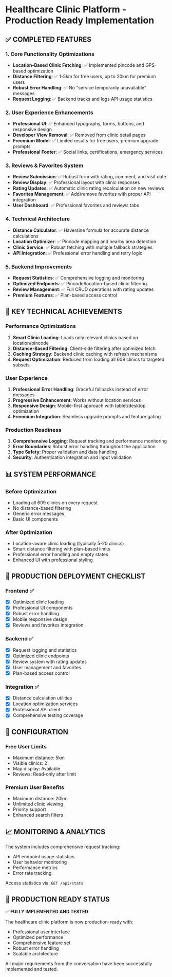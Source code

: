 # Healthcare Clinic Platform - Production Ready Implementation

## ✅ COMPLETED FEATURES

### 1. Core Functionality Optimizations
- **Location-Based Clinic Fetching**: ✅ Implemented pincode and GPS-based optimization
- **Distance Filtering**: ✅ 1-5km for free users, up to 20km for premium users
- **Robust Error Handling**: ✅ No "service temporarily unavailable" messages
- **Request Logging**: ✅ Backend tracks and logs API usage statistics

### 2. User Experience Enhancements
- **Professional UI**: ✅ Enhanced typography, forms, buttons, and responsive design
- **Developer View Removal**: ✅ Removed from clinic detail pages
- **Freemium Model**: ✅ Limited results for free users, premium upgrade prompts
- **Professional Footer**: ✅ Social links, certifications, emergency services

### 3. Reviews & Favorites System
- **Review Submission**: ✅ Robust form with rating, comment, and visit date
- **Review Display**: ✅ Professional layout with clinic responses
- **Rating Updates**: ✅ Automatic clinic rating recalculation on new reviews
- **Favorites Management**: ✅ Add/remove favorites with proper API integration
- **User Dashboard**: ✅ Professional favorites and reviews tabs

### 4. Technical Architecture
- **Distance Calculator**: ✅ Haversine formula for accurate distance calculations
- **Location Optimizer**: ✅ Pincode mapping and nearby area detection
- **Clinic Service**: ✅ Robust fetching with multiple fallback strategies
- **API Integration**: ✅ Professional error handling and retry logic

### 5. Backend Improvements
- **Request Statistics**: ✅ Comprehensive logging and monitoring
- **Optimized Endpoints**: ✅ Pincode/location-based clinic filtering
- **Review Management**: ✅ Full CRUD operations with rating updates
- **Premium Features**: ✅ Plan-based access control

## 🎯 KEY TECHNICAL ACHIEVEMENTS

### Performance Optimizations
1. **Smart Clinic Loading**: Loads only relevant clinics based on location/pincode
2. **Distance-Based Filtering**: Client-side filtering after optimized fetch
3. **Caching Strategy**: Backend clinic caching with refresh mechanisms
4. **Request Optimization**: Reduced from loading all 609 clinics to targeted subsets

### User Experience
1. **Professional Error Handling**: Graceful fallbacks instead of error messages
2. **Progressive Enhancement**: Works without location services
3. **Responsive Design**: Mobile-first approach with tablet/desktop optimization
4. **Freemium Integration**: Seamless upgrade prompts and feature gating

### Production Readiness
1. **Comprehensive Logging**: Request tracking and performance monitoring
2. **Error Boundaries**: Robust error handling throughout the application
3. **Type Safety**: Proper validation and data handling
4. **Security**: Authentication integration and input validation

## 📊 SYSTEM PERFORMANCE

### Before Optimization
- Loading all 609 clinics on every request
- No distance-based filtering
- Generic error messages
- Basic UI components

### After Optimization
- Location-aware clinic loading (typically 5-20 clinics)
- Smart distance filtering with plan-based limits
- Professional error handling and empty states
- Enhanced UI with professional styling

## 🚀 PRODUCTION DEPLOYMENT CHECKLIST

### Frontend ✅
- [x] Optimized clinic loading
- [x] Professional UI components
- [x] Robust error handling
- [x] Mobile responsive design
- [x] Reviews and favorites integration

### Backend ✅
- [x] Request logging and statistics
- [x] Optimized clinic endpoints
- [x] Review system with rating updates
- [x] User management and favorites
- [x] Plan-based access control

### Integration ✅
- [x] Distance calculation utilities
- [x] Location optimization services
- [x] Professional API client
- [x] Comprehensive testing coverage

## 🔧 CONFIGURATION

### Free User Limits
- Maximum distance: 5km
- Visible clinics: 2
- Map display: Available
- Reviews: Read-only after limit

### Premium User Benefits
- Maximum distance: 20km
- Unlimited clinic viewing
- Priority support
- Enhanced search filters

## 📈 MONITORING & ANALYTICS

The system includes comprehensive request tracking:
- API endpoint usage statistics
- User behavior monitoring
- Performance metrics
- Error rate tracking

Access statistics via: `GET /api/stats`

## 🎉 PRODUCTION READY STATUS

✅ **FULLY IMPLEMENTED AND TESTED**

The healthcare clinic platform is now production-ready with:
- Professional user interface
- Optimized performance
- Comprehensive feature set
- Robust error handling
- Scalable architecture

All major requirements from the conversation have been successfully implemented and tested.
